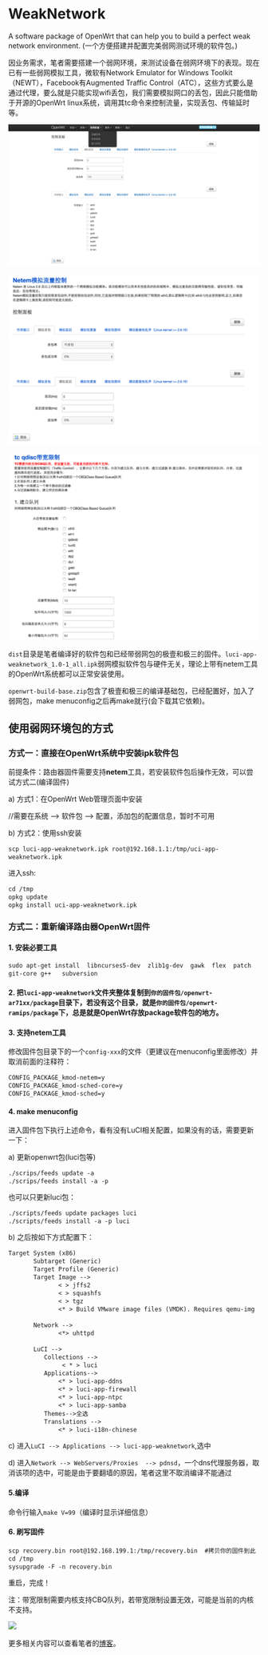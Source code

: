 # WeakNetwork
A software package of OpenWrt that can help you to build a perfect weak network environment. (一个方便搭建并配置完美弱网测试环境的软件包。)

因业务需求，笔者需要搭建一个弱网环境，来测试设备在弱网环境下的表现。现在已有一些弱网模拟工具，微软有Network Emulator for Windows Toolkit（NEWT），Facebook有Augmented Traffic Control（ATC），这些方式要么是通过代理，要么就是只能实现wifi丢包，我们需要模拟网口的丢包，因此只能借助于开源的OpenWrt linux系统，调用其tc命令来控制流量，实现丢包、传输延时等。

![](./weaknetwork_show.jpg)

![](./netem.png)

![](./nettc.png)

`dist`目录是笔者编译好的软件包和已经带弱网包的极壹和极三的固件。`luci-app-weaknetwork_1.0-1_all.ipk`弱网模拟软件包与硬件无关，理论上带有netem工具的OpenWrt系统都可以正常安装使用。

`openwrt-build-base.zip`包含了极壹和极三的编译基础包，已经配置好，加入了弱网包，make menuconfig之后再make就行(会下载其它依赖)。

## 使用弱网环境包的方式
### 方式一：直接在OpenWrt系统中安装ipk软件包
前提条件：路由器固件需要支持**netem**工具，若安装软件包后操作无效，可以尝试方式二(编译固件)

a) 方式1：在OpenWrt Web管理页面中安装

//需要在系统 --> 软件包 --> 配置，添加包的配置信息，暂时不可用

b) 方式2：使用ssh安装
```
scp luci-app-weaknetwork.ipk root@192.168.1.1:/tmp/uci-app-weaknetwork.ipk
```

进入ssh:
```
cd /tmp
opkg update
opkg install uci-app-weaknetwork.ipk
```

### 方式二：重新编译路由器OpenWrt固件
#### 1. 安装必要工具
```
sudo apt-get install  libncurses5-dev  zlib1g-dev  gawk  flex  patch   git-core g++   subversion
```
#### 2. 把`luci-app-weaknetwork`文件夹整体复制到`你的固件包/openwrt-ar71xx/package`目录下，若没有这个目录，就是`你的固件包/openwrt-ramips/package`下，总是就是OpenWrt存放package软件包的地方。
#### 3. 支持netem工具
修改固件包目录下的一个`config-xxx`的文件（更建议在menuconfig里面修改）并取消前面的注释符：
```
CONFIG_PACKAGE_kmod-netem=y
CONFIG_PACKAGE_kmod-sched-core=y
CONFIG_PACKAGE_kmod-sched=y
```

#### 4. make menuconfig
进入固件包下执行上述命令，看有没有LuCI相关配置，如果没有的话，需要更新一下：

a) 更新openwrt包(luci包等)
```
./scrips/feeds update -a
./scrips/feeds install -a -p
```

也可以只更新luci包：
 
 ```
./scripts/feeds update packages luci
./scripts/feeds install -a -p luci
```

b) 之后按如下方式配置下：
```
Target System (x86)
       Subtarget (Generic)
       Target Profile (Generic)
       Target Image -->
              < > jffs2
              < > squashfs
              < > tgz
              <* > Build VMware image files (VMDK). Requires qemu-img
 
       Network -->
              <*> uhttpd
 
       LuCI -->
          Collections -->
               < * > luci
          Applications-->
              <* > luci-app-ddns
              <* > luci-app-firewall
              <* > luci-app-ntpc
              <* > luci-app-samba
          Themes-->全选
          Translations -->
              <* > luci-i18n-chinese
```

c) 进入`LuCI --> Applications --> luci-app-weaknetwork`,选中

d) 进入`Network --> WebServers/Proxies  --> pdnsd`，一个dns代理服务器，取消该项的选中，可能是由于要翻墙的原因，笔者这里不取消编译不能通过

#### 5.编译
命令行输入`make V=99`（编译时显示详细信息）

#### 6. 刷写固件
```
scp recovery.bin root@192.168.199.1:/tmp/recovery.bin  #拷贝你的固件到此
cd /tmp
sysupgrade -F -n recovery.bin
```

重启，完成！

注：带宽限制需要内核支持CBQ队列，若带宽限制设置无效，可能是当前的内核不支持。

![](http://lcodecorex.github.io/assets/blogImg/weak-network-bridge.png)

更多相关内容可以查看笔者的[博客](http://lcodecorex.github.io/2016/11/10/%E6%9E%81%E5%A3%B9%20+%20OpenWRT%20+%20tc:netem%20%E6%90%AD%E5%BB%BA%E5%BC%B1%E7%BD%91%E7%8E%AF%E5%A2%83/)。